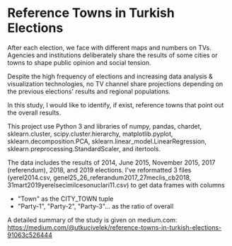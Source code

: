 # Reference Towns in Turkish Elections

After each election, we face with different maps and numbers on TVs. Agencies and institutions deliberately share the results of some cities or towns to shape public opinion and social tension.

Despite the high frequency of elections and increasing data analysis & visualization technologies, no TV channel share projections depending on the previous elections' results and regional populations.

In this study, I would like to identify, if exist, reference towns that point out the overall results.

This project use Python 3 and libraries of numpy, pandas, chardet, sklearn.cluster, scipy.cluster.hierarchy, matplotlib.pyplot, sklearn.decomposition.PCA, sklearn.linear_model.LinearRegression, sklearn.preprocessing.StandardScaler, and itertools.

The data includes the results of 2014, June 2015, November 2015, 2017 (referendum), 2018, and 2019 elections. I've reformatted 3 files (yerel2014.csv, genel25_26_referandum2017_27meclis_cb2018, 31mart2019yerelsecimilcesonuclari11.csv) to get data frames with columns
- "Town" as the CITY_TOWN tuple
- "Party-1", "Party-2", "Party-3"… as the ratio of overall

A detailed summary of the study is given on medium.com: https://medium.com/@utkucivelek/reference-towns-in-turkish-elections-91063c526444
